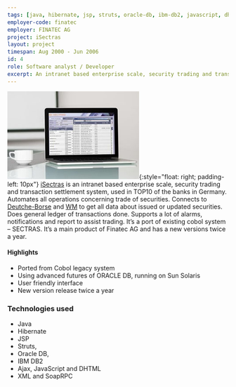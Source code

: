 ```yaml
---
tags: [java, hibernate, jsp, struts, oracle-db, ibm-db2, javascript, dhtml, ajax, xml, soap-rpc]
employer-code: finatec
employer: FINATEC AG
project: iSectras
layout: project
timespan: Aug 2000 - Jun 2006
id: 4
role: Software analyst / Developer
excerpt: An intranet based enterprise scale, security trading and transaction settlement system, used in TOP10 of the banks in Germany
---
```


![iSectras](iSectras.jpg){:style="float: right; padding-left: 10px"} [iSectras](https://www.cpb-software.com/banking/enterprise-software-solutions/abgeltungsteuer-end-to-end/) is an intranet based enterprise scale, security trading and transaction settlement system, used in TOP10 of the banks in Germany. Automates all operations concerning trade of securities. Connects to [Deutche-Borse](http://deutsche-boerse.com/dbg-en/) and [WM](https://www.wmdaten.de/index.php?mid=20) to get all data about issued or updated securities. Does general ledger of transactions done. Supports a lot of alarms,
notifications and report to assist trading. It’s a port of existing cobol system – SECTRAS. It’s a main product of Finatec AG and has a new versions twice a year.

#### Highlights  
* Ported from Cobol legacy system
* Using advanced futures of ORACLE DB, running on Sun Solaris
* User friendly interface
* New version release twice a year

### Technologies used
* Java
* Hibernate
* JSP
* Struts,
* Oracle DB,
* IBM DB2
* Ajax, JavaScript and DHTML
* XML and Soap­RPC
